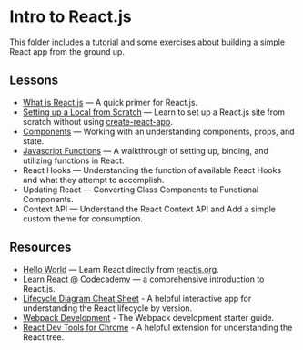 # Intro to React.js
This folder includes a tutorial and some exercises about building a simple React app from the ground up.

## Lessons
- [What is React.js](what-is-react) — A quick primer for React.js.
- [Setting up a Local from Scratch](setup) — Learn to set up a React.js site from scratch without using [create-react-app](https://reactjs.org/docs/create-a-new-react-app.html).
- [Components](learn-components) — Working with an understanding components, props, and state.
- [Javascript Functions](javascript-functions) — A walkthrough of setting up, binding, and utilizing functions in React.
- React Hooks — Understanding the function of available React Hooks and what they attempt to accomplish.
- Updating React — Converting Class Components to Functional Components.
- Context API — Understand the React Context API and Add a simple custom theme for consumption.

## Resources
- [Hello World](https://reactjs.org/docs/hello-world.html) — Learn React directly from [reactjs.org](https://reactjs.org).
- [Learn React @ Codecademy](https://www.codecademy.com/learn/react-101) — a comprehensive introduction to React.js.
- [Lifecycle Diagram Cheat Sheet](https://projects.wojtekmaj.pl/react-lifecycle-methods-diagram/) - A helpful interactive app for understanding the React lifecycle by version.
- [Webpack Development](https://webpack.js.org/guides/development/) - The Webpack development starter guide.
- [React Dev Tools for Chrome](https://chrome.google.com/webstore/detail/react-developer-tools/fmkadmapgofadopljbjfkapdkoienihi?hl=en) - A helpful extension for understanding the React tree.